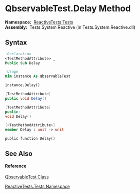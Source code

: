 # QbservableTest.Delay Method

**Namespace:**  [ReactiveTests.Tests](ReactiveTests.Tests\ReactiveTests.Tests.md)  
**Assembly:**  Tests.System.Reactive (in Tests.System.Reactive.dll)

## Syntax

```vb
'Declaration
<TestMethodAttribute> _
Public Sub Delay
```

```vb
'Usage
Dim instance As QbservableTest

instance.Delay()
```

```csharp
[TestMethodAttribute]
public void Delay()
```

```c++
[TestMethodAttribute]
public:
void Delay()
```

```fsharp
[<TestMethodAttribute>]
member Delay : unit -> unit 
```

```jscript
public function Delay()
```

## See Also

#### Reference

[QbservableTest Class](QbservableTest\QbservableTest.md)

[ReactiveTests.Tests Namespace](ReactiveTests.Tests\ReactiveTests.Tests.md)




